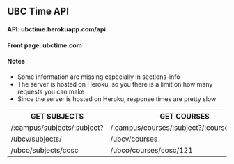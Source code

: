
<h2>UBC Time API</h2>
<h4>API: ubctime.herokuapp.com/api </h4>
<h4>Front page: ubctime.com </h4>
<h4>Notes</h4>
<ul>
<li>Some information are missing especially in sections-info</li>
<li>The server is hosted on Heroku, so you there is a limit on how many requests you can make</li>
<li>Since the server is hosted on Heroku, response times are pretty slow</li>
</ul>

<table>
    <tr>
        <th>GET SUBJECTS</th>
        <th>GET COURSES</th>
        <th>GET SECTIONS INFO</th>
        <th>GET HISTORIC GRADES (thanks to UBCGrades.com)</th>
    </tr>
    <tr>
        <td>/:campus/subjects/:subject?</td>
        <td>/:campus/courses/:subject?/:courseNumber?</td>
        <td>/:campus/courses/:subject?/:courseNumber?/:section?</td>
        <td>/:campus/grades/:session/:subject/:courseNumber?/:section?</td>
    </tr>
    <tr>
        <td>/ubcv/subjects/</td>
        <td>/ubcv/courses</td>
        <td>/ubcv/sections-info/</td>
        <td>/ubcv/grades/2020W/cpsc/</td>
    </tr>
    <tr>
        <td>/ubco/subjects/cosc</td>
        <td>/ubco/courses/cosc/121</td>
        <td>/ubco/sections-info/cosc/121/101</td>
        <td>/ubco/grades/2019S/cosc/121/101</td>
    </tr>
  </table>
